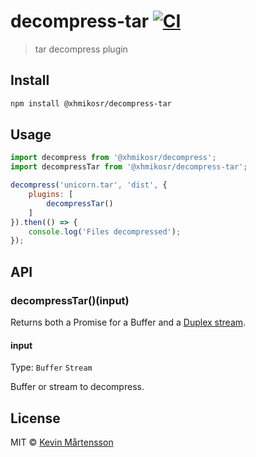 # decompress-tar [![CI](https://github.com/XhmikosR/decompress-tar/actions/workflows/ci.yml/badge.svg?branch=master)](https://github.com/XhmikosR/decompress-tar/actions/workflows/ci.yml)

> tar decompress plugin


## Install

```sh
npm install @xhmikosr/decompress-tar
```


## Usage

```js
import decompress from '@xhmikosr/decompress';
import decompressTar from '@xhmikosr/decompress-tar';

decompress('unicorn.tar', 'dist', {
	plugins: [
		decompressTar()
	]
}).then(() => {
	console.log('Files decompressed');
});
```


## API

### decompressTar()(input)

Returns both a Promise for a Buffer and a [Duplex stream](https://nodejs.org/api/stream.html#stream_class_stream_duplex).

#### input

Type: `Buffer` `Stream`

Buffer or stream to decompress.


## License

MIT © [Kevin Mårtensson](https://github.com/kevva)
